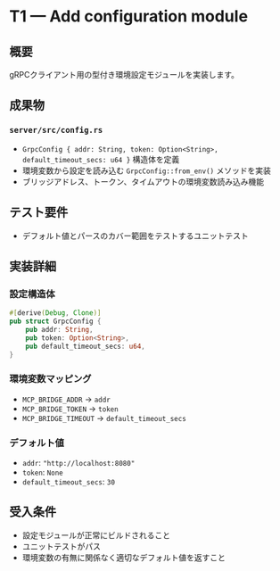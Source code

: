 # T1 — Add configuration module

## 概要
gRPCクライアント用の型付き環境設定モジュールを実装します。

## 成果物

### `server/src/config.rs`
- `GrpcConfig { addr: String, token: Option<String>, default_timeout_secs: u64 }` 構造体を定義
- 環境変数から設定を読み込む `GrpcConfig::from_env()` メソッドを実装
- ブリッジアドレス、トークン、タイムアウトの環境変数読み込み機能

## テスト要件
- デフォルト値とパースのカバー範囲をテストするユニットテスト

## 実装詳細

### 設定構造体
```rust
#[derive(Debug, Clone)]
pub struct GrpcConfig {
    pub addr: String,
    pub token: Option<String>,
    pub default_timeout_secs: u64,
}
```

### 環境変数マッピング
- `MCP_BRIDGE_ADDR` → `addr`
- `MCP_BRIDGE_TOKEN` → `token`
- `MCP_BRIDGE_TIMEOUT` → `default_timeout_secs`

### デフォルト値
- `addr`: `"http://localhost:8080"`
- `token`: `None`
- `default_timeout_secs`: `30`

## 受入条件
- 設定モジュールが正常にビルドされること
- ユニットテストがパス
- 環境変数の有無に関係なく適切なデフォルト値を返すこと